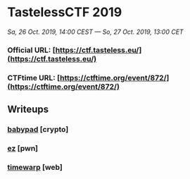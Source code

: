 # TastelessCTF 2019

*Sa, 26 Oct. 2019, 14:00 CEST — So, 27 Oct. 2019, 13:00 CET*

### Official URL: [https://ctf.tasteless.eu/](https://ctf.tasteless.eu/)
### CTFtime URL: [https://ctftime.org/event/872/](https://ctftime.org/event/872/)

## Writeups

### [babypad](./babypad.md) [crypto]
### [ez](./ez.md) [pwn]
### [timewarp](./timewarp.md) [web]
